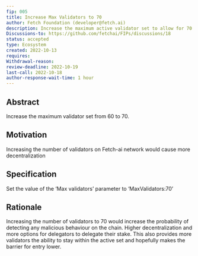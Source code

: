 ```yaml
---
fip: 005
title: Increase Max Validators to 70
author: Fetch Foundation (developer@fetch.ai)
description: Increase the maximum active validator set to allow for 70 validators
Discussions-to: https://github.com/fetchai/FIPs/discussions/18
status: accepted
type: Ecosystem
created: 2022-10-13
requires:
Withdrawal-reason:
review-deadline: 2022-10-19
last-call: 2022-10-18
author-response-wait-time: 1 hour
---
```

## Abstract

Increase the maximum validator set from 60 to 70.

## Motivation
Increasing the number of validators on Fetch-ai network would cause more decentralization

## Specification

Set the value of the ‘Max validators’ parameter to ‘MaxValidators:70’

## Rationale
Increasing the number of validators to 70 would increase the probability of detecting any malicious behaviour on the chain. Higher decentralization and more options for delegators to delegate their stake. This also provides more validators the ability to stay within the active set and hopefully makes the barrier for entry lower.
